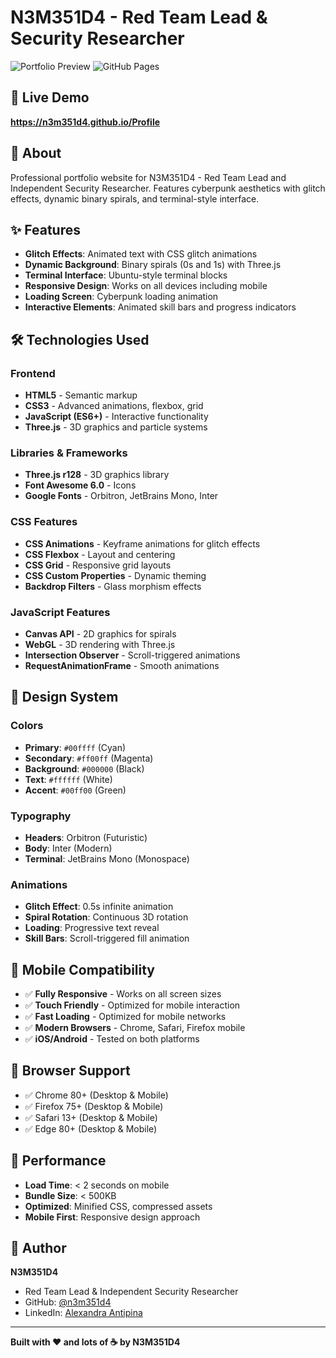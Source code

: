 # N3M351D4 - Red Team Lead & Security Researcher

![Portfolio Preview](https://img.shields.io/badge/Status-Live-brightgreen)
![GitHub Pages](https://img.shields.io/badge/Hosted%20on-GitHub%20Pages-blue)

## 🔗 Live Demo
**https://n3m351d4.github.io/Profile**

## 🎯 About
Professional portfolio website for N3M351D4 - Red Team Lead and Independent Security Researcher. Features cyberpunk aesthetics with glitch effects, dynamic binary spirals, and terminal-style interface.

## ✨ Features
- **Glitch Effects**: Animated text with CSS glitch animations
- **Dynamic Background**: Binary spirals (0s and 1s) with Three.js
- **Terminal Interface**: Ubuntu-style terminal blocks
- **Responsive Design**: Works on all devices including mobile
- **Loading Screen**: Cyberpunk loading animation
- **Interactive Elements**: Animated skill bars and progress indicators

## 🛠️ Technologies Used

### Frontend
- **HTML5** - Semantic markup
- **CSS3** - Advanced animations, flexbox, grid
- **JavaScript (ES6+)** - Interactive functionality
- **Three.js** - 3D graphics and particle systems

### Libraries & Frameworks
- **Three.js r128** - 3D graphics library
- **Font Awesome 6.0** - Icons
- **Google Fonts** - Orbitron, JetBrains Mono, Inter

### CSS Features
- **CSS Animations** - Keyframe animations for glitch effects
- **CSS Flexbox** - Layout and centering
- **CSS Grid** - Responsive grid layouts
- **CSS Custom Properties** - Dynamic theming
- **Backdrop Filters** - Glass morphism effects

### JavaScript Features
- **Canvas API** - 2D graphics for spirals
- **WebGL** - 3D rendering with Three.js
- **Intersection Observer** - Scroll-triggered animations
- **RequestAnimationFrame** - Smooth animations

## 🎨 Design System

### Colors
- **Primary**: `#00ffff` (Cyan)
- **Secondary**: `#ff00ff` (Magenta)
- **Background**: `#000000` (Black)
- **Text**: `#ffffff` (White)
- **Accent**: `#00ff00` (Green)

### Typography
- **Headers**: Orbitron (Futuristic)
- **Body**: Inter (Modern)
- **Terminal**: JetBrains Mono (Monospace)

### Animations
- **Glitch Effect**: 0.5s infinite animation
- **Spiral Rotation**: Continuous 3D rotation
- **Loading**: Progressive text reveal
- **Skill Bars**: Scroll-triggered fill animation

## 📱 Mobile Compatibility
- ✅ **Fully Responsive** - Works on all screen sizes
- ✅ **Touch Friendly** - Optimized for mobile interaction
- ✅ **Fast Loading** - Optimized for mobile networks
- ✅ **Modern Browsers** - Chrome, Safari, Firefox mobile
- ✅ **iOS/Android** - Tested on both platforms

## 📱 Browser Support
- ✅ Chrome 80+ (Desktop & Mobile)
- ✅ Firefox 75+ (Desktop & Mobile)
- ✅ Safari 13+ (Desktop & Mobile)
- ✅ Edge 80+ (Desktop & Mobile)

## 🎯 Performance
- **Load Time**: < 2 seconds on mobile
- **Bundle Size**: < 500KB
- **Optimized**: Minified CSS, compressed assets
- **Mobile First**: Responsive design approach

## 👤 Author
**N3M351D4**
- Red Team Lead & Independent Security Researcher
- GitHub: [@n3m351d4](https://github.com/n3m351d4)
- LinkedIn: [Alexandra Antipina](https://www.linkedin.com/in/alexandra-antipina-58371a2a3/)

---

**Built with ❤️ and lots of ☕ by N3M351D4**
